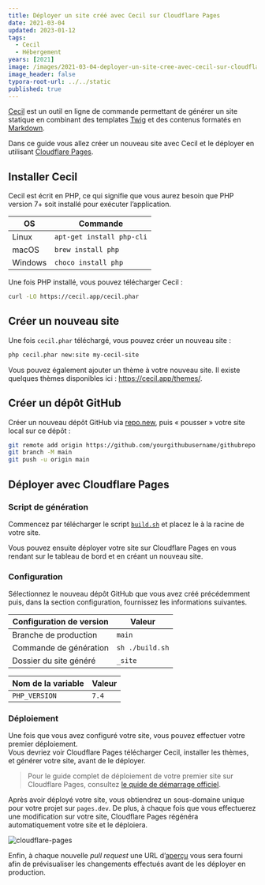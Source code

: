 ```yaml
---
title: Déployer un site créé avec Cecil sur Cloudflare Pages
date: 2021-03-04
updated: 2023-01-12
tags:
  - Cecil
  - Hébergement
years: [2021]
image: /images/2021-03-04-deployer-un-site-cree-avec-cecil-sur-cloudflare-pages/twitter-shared-link-18.png
image_header: false
typora-root-url: ../../static
published: true
---
```

[Cecil](https://cecil.app/) est un outil en ligne de commande permettant de générer un site statique en combinant des templates [Twig](https://twig.symfony.com) et des contenus formatés en [Markdown](https://daringfireball.net/projects/markdown/).

Dans ce guide vous allez créer un nouveau site avec Cecil et le déployer en utilisant [Cloudflare Pages](https://pages.cloudflare.com).
<!-- break -->

## Installer Cecil

Cecil est écrit en PHP, ce qui signifie que vous aurez besoin que PHP version 7+ soit installé pour exécuter l’application.

| OS      | Commande                  |
| ------- | ------------------------- |
| Linux   | `apt-get install php-cli` |
| macOS   | `brew install php`        |
| Windows | `choco install php`       |

Une fois PHP installé, vous pouvez télécharger Cecil :

```bash
curl -LO https://cecil.app/cecil.phar
```

## Créer un nouveau site

Une fois `cecil.phar` téléchargé, vous pouvez créer un nouveau site :

```bash
php cecil.phar new:site my-cecil-site
```

Vous pouvez également ajouter un thème à votre nouveau site. Il existe quelques thèmes disponibles ici : https://cecil.app/themes/.

## Créer un dépôt GitHub

Créer un nouveau dépôt GitHub via [repo.new](https://repo.new), puis « pousser » votre site local sur ce dépôt :

```bash
git remote add origin https://github.com/yourgithubusername/githubrepo
git branch -M main
git push -u origin main
```

## Déployer avec Cloudflare Pages

### Script de génération

Commencez par télécharger le script [`build.sh`](https://gist.githubusercontent.com/ArnaudLigny/6b2aa9e6b25581c96435e9296efe0c0e/raw/build.sh) et placez le à la racine de votre site.

Vous pouvez ensuite déployer votre site sur Cloudflare Pages en vous rendant sur le tableau de bord et en créant un nouveau site.

### Configuration

Sélectionnez le nouveau dépôt GitHub que vous avez créé précédemment puis, dans la section configuration, fournissez les informations suivantes.

| Configuration de version | Valeur |
| ----------------------- | ------- |
| Branche de production   | `main`  |
| Commande de génération  | `sh ./build.sh` |
| Dossier du site généré | `_site` |

| Nom de la variable | Valeur |
| ------------------ | ------ |
| `PHP_VERSION`      | `7.4`  |

### Déploiement

Une fois que vous avez configuré votre site, vous pouvez effectuer votre premier déploiement.  
Vous devriez voir Cloudflare Pages télécharger Cecil, installer les thèmes, et générer votre site, avant de le déployer.

> Pour le guide complet de déploiement de votre premier site sur Cloudflare Pages, consultez [le quide de démarrage officiel](https://developers.cloudflare.com/pages/getting-started).

Après avoir déployé votre site, vous obtiendrez un sous-domaine unique pour votre projet sur `pages.dev`. De plus, à chaque fois que vous effectuerez une modification sur votre site, Cloudflare Pages régénéra automatiquement votre site et le déploiera.

![cloudflare-pages](/images/2021-03-04-deployer-un-site-cree-avec-cecil-sur-cloudflare-pages/cloudflare-pages.png)

Enfin, à chaque nouvelle *pull request* une URL d’[aperçu](https://developers.cloudflare.com/pages/platform/preview-deployments) vous sera fourni afin de prévisualiser les changements effectués avant de les déployer en production.
